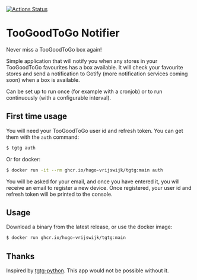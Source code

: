 [![Actions Status](https://github.com/hugo-vrijswijk/tgtg/workflows/CI/badge.svg)](https://github.com/hugo-vrijswijk/tgtg/actions)

# TooGoodToGo Notifier

Never miss a TooGoodToGo box again!

Simple application that will notify you when any stores in your TooGoodToGo favourites has a box available. It will check your favourite stores and send a notification to Gotify (more notification services coming soon) when a box is available.

Can be set up to run once (for example with a cronjob) or to run continuously (with a configurable interval).

## First time usage

You will need your TooGoodToGo user id and refresh token. You can get them with the `auth` command:

```bash
$ tgtg auth
```

Or for docker:

```bash
$ docker run -it --rm ghcr.io/hugo-vrijswijk/tgtg:main auth
```

You will be asked for your email, and once you have entered it, you will receive an email to register a new device. Once registered, your user id and refresh token will be printed to the console.

## Usage

Download a binary from the latest release, or use the docker image:

```bash
$ docker run ghcr.io/hugo-vrijswijk/tgtg:main
```

## Thanks

Inspired by [tgtg-python](https://github.com/ahivert/tgtg-python). This app would not be possible without it.

